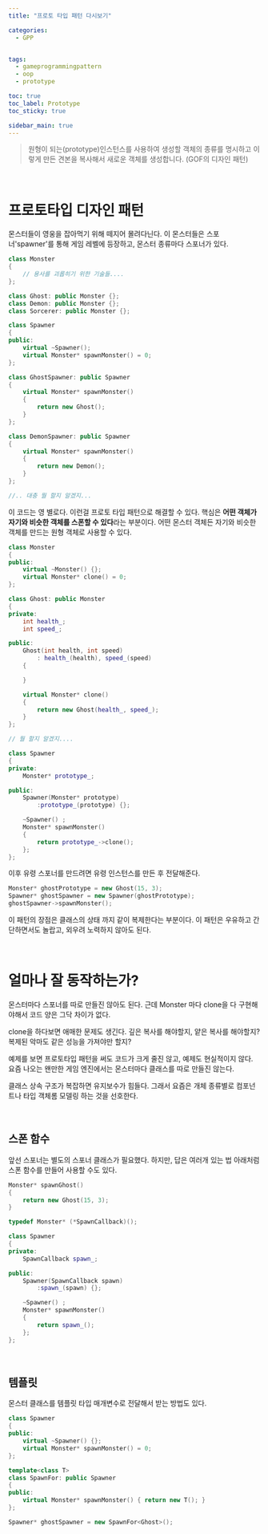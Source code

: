 ```yaml
---
title: "프로토 타입 패턴 다시보기"

categories:
  - GPP


tags:
  - gameprogrammingpattern
  - oop
  - prototype

toc: true
toc_label: Prototype
toc_sticky: true

sidebar_main: true
---
```


> 원형이 되는(prototype)인스턴스를 사용하여 생성할 객체의 종류를 명시하고 이렇게 만든 견본을 복사해서 새로운 객체를 생성합니다. (GOF의 디자인 패턴)

<br/>

# 프로토타입 디자인 패턴

몬스터들이 영웅을 잡아먹기 위해 떼지어 몰려다닌다. 이 몬스터들은 스포너'spawner'를 통해 게임 레벨에 등장하고, 몬스터 종류마다 스포너가 있다.

```cpp
class Monster
{
    // 용사를 괴롭히기 위한 기술들....
};

class Ghost: public Monster {};
class Demon: public Monster {};
class Sorcerer: public Monster {};

class Spawner
{
public:
    virtual ~Spawner();
    virtual Monster* spawnMonster() = 0;
};

class GhostSpawner: public Spawner
{
    virtual Monster* spawnMonster()
    {
        return new Ghost();
    }
};

class DemonSpawner: public Spawner
{
    virtual Monster* spawnMonster()
    {
        return new Demon();
    }
};

//.. 대충 뭘 할지 알겠지...
```

이 코드는 영 별로다. 이런걸 프로토 타입 패턴으로 해결할 수 있다. 핵심은 **어떤 객체가 자기와 비슷한 객체를 스폰할 수 있다**라는 부분이다. 어떤 몬스터 객체든 자기와 비슷한 객체를 만드는 원형 객체로 사용할 수 있다.

```cpp
class Monster
{
public:
    virtual ~Monster() {};
    virtual Monster* clone() = 0;
};

class Ghost: public Monster
{
private:
    int health_;
    int speed_;

public:
    Ghost(int health, int speed)
        : health_(health), speed_(speed)
    {

    }

    virtual Monster* clone()
    {
        return new Ghost(health_, speed_);
    }
};

// 뭘 할지 알겠지....

class Spawner
{
private:
    Monster* prototype_;

public:
    Spawner(Monster* prototype) 
        :prototype_(prototype) {};

    ~Spawner() ;
    Monster* spawnMonster()
    {
        return prototype_->clone();
    };
};
```

이후 유령 스포너를 만드려면 유령 인스턴스를 만든 후 전달해준다.

```cpp
Monster* ghostPrototype = new Ghost(15, 3);
Spawner* ghostSpawner = new Spawner(ghostPrototype);
ghostSpawner->spawnMonster();
```

이 패턴의 장점은 클래스의 상태 까지 같이 복제한다는 부분이다. 이 패턴은 우유하고 간단하면서도 놀랍고, 외우려 노력하지 않아도 된다.

<br/>

# 얼마나 잘 동작하는가?

몬스터마다 스포너를 따로 만들진 않아도 된다. 근데 Monster 마다 clone을 다 구현해야해서 코드 양은 그닥 차이가 없다.

clone을 하다보면 애매한 문제도 생긴다. 깊은 복사를 해야할지, 얕은 복사를 해야할지? 복제된 악마도 같은 성능을 가져야만 할지?

예제를 보면 프로토타입 패턴을 써도 코드가 크게 줄진 않고, 예제도 현실적이지 않다. 요즘 나오는 왠만한 게임 엔진에서는 몬스터마다 클래스를 따로 만들진 않는다.

클래스 상속 구조가 복잡하면 유지보수가 힘들다. 그래서 요즘은 개체 종류별로 컴포넌트나 타입 객체롬 모델링 하는 것을 선호한다.

<br/>

## 스폰 함수

앞선 스포너는 별도의 스포너 클래스가 필요했다. 하지만, 답은 여러개 있는 법 아래처럼 스폰 함수를 만들어 사용할 수도 있다.

```cpp
Monster* spawnGhost()
{
    return new Ghost(15, 3);
}

typedef Monster* (*SpawnCallback)();

class Spawner
{
private:
    SpawnCallback spawn_;

public:
    Spawner(SpawnCallback spawn) 
        :spawn_(spawn) {};

    ~Spawner() ;
    Monster* spawnMonster()
    {
        return spawn_();
    };
};
```

<br/>

## 템플릿

몬스터 클래스를 템플릿 타입 매개변수로 전달해서 받는 방법도 있다.

```cpp
class Spawner
{
public:
    virtual ~Spawner() {};
    virtual Monster* spawnMonster() = 0;
};

template<class T>
class SpawnFor: public Spawner
{
public:
    virtual Monster* spawnMonster() { return new T(); }
};

Spawner* ghostSpawner = new SpawnFor<Ghost>();
```

<br/>

